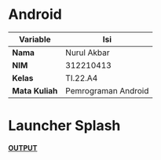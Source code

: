 # Android

| Variable | Isi |
| -------- | --- |
| **Nama** |  Nurul Akbar|
| **NIM** | 312210413 |
| **Kelas** | TI.22.A4 |
| **Mata Kuliah** | Pemrograman Android |

# Launcher Splash

#### [OUTPUT](https://github.com/NurAkbarr/MyApp/tree/3b0e3994f1de65aaab8de03e4d52ea829a821392/assets)

